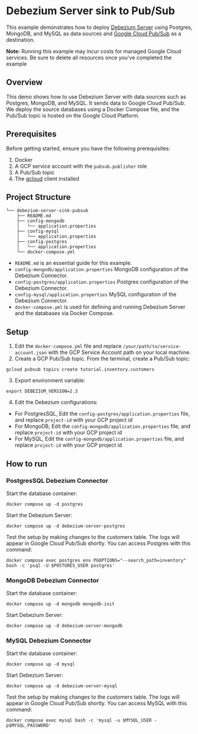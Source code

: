 # Debezium Server sink to Pub/Sub

This example demonstrates how to deploy [Debezium Server](https://debezium.io/documentation/reference/stable/operations/debezium-server.html) using Postgres, MongoDB, and MySQL as data sources and [Google Cloud Pub/Sub](https://cloud.google.com/pubsub/docs) as a destination.

**Note:** Running this example may incur costs for managed Google Cloud services. Be sure to delete all resources once you've completed the example

## Overview

This demo shows how to use Debezium Server with data sources such as Postgres, MongoDB, and MySQL. It sends data to Google Cloud Pub/Sub. We deploy the source databases using a Docker Compose file, and the Pub/Sub topic is hosted on the Google Cloud Platform.

## Prerequisites

Before getting started, ensure you have the following prerequisites:

1. Docker
2. A GCP service account with the `pubsub.publisher` role
3. A Pub/Sub topic
4. The [gcloud](https://cloud.google.com/sdk/gcloud) client installed

## Project Structure

```
└── debezium-server-sink-pubsub
    ├── README.md
    ├── config-mongodb
    │   └── application.properties
    ├── config-mysql
    │   └── application.properties
    ├── config-postgres
    │   └── application.properties
    └── docker-compose.yml
```

- `README.md` is an essential guide for this example.
- `config-mongodb/application.properties` MongoDB configuration of the Debezium Connector.
- `config-postgres/application.properties` Postgres configuration of the Debezium Connector.
- `config-mysql/application.properties` MySQL configuration of the Debezium Connector.
- `docker-compose.yml` is used for defining and running Debezium Server and the databases via Docker Compose.

## Setup

1. Edit the `docker-compose.yml` file and replace `/your/path/to/service-account.json` with the GCP Service Account path on your local machine.
2. Create a GCP Pub/Sub topic. From the terminal, create a Pub/Sub topic:

```shell
gcloud pubsub topics create tutorial.inventory.customers
```

3. Export environment variable:

```shell
export DEBEZIUM_VERSION=2.3
```

4. Edit the Debezium configurations:

- For PostgresSQL, Edit the `config-postgres/application.properties` file, and replace `project-id` with your GCP project id
- For MongoDB, Edit the `config-mongodb/application.properties` file, and replace `project-id` with your GCP project id
- For MySQL, Edit the `config-mongodb/application.properties` file, and replace `project-id` with your GCP project id


## How to run

### PostgresSQL Debezium Connector

Start the database container:

```shell
docker compose up -d postgres
```

Start the Debezium Server:

```shell
docker compose up -d debezium-server-postgres
```

Test the setup by making changes to the customers table. The logs will appear in Google Cloud Pub/Sub shortly. You can access Postgres with this command:

```shell
docker compose exec postgres env PGOPTIONS="--search_path=inventory" bash -c 'psql -U $POSTGRES_USER postgres'
```


### MongoDB Debezium Connector


Start the database container:

```shell
docker compose up -d mongodb mongodb-init
```

Start Debezium Server:

```shell
docker compose up -d debezium-server-mongodb
```


### MySQL Debezium Connector


Start the database container:

```shell
docker compose up -d mysql
```

Start Debezium Server:

```shell
docker compose up -d debezium-server-mysql
```

Test the setup by making changes to the customers table. The logs will appear in Google Cloud Pub/Sub shortly. You can access MySQL with this command:

```shell
docker compose exec mysql bash -c 'mysql -u $MYSQL_USER -p$MYSQL_PASSWORD'
```
